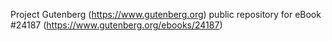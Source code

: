 Project Gutenberg (https://www.gutenberg.org) public repository for eBook #24187 (https://www.gutenberg.org/ebooks/24187)
